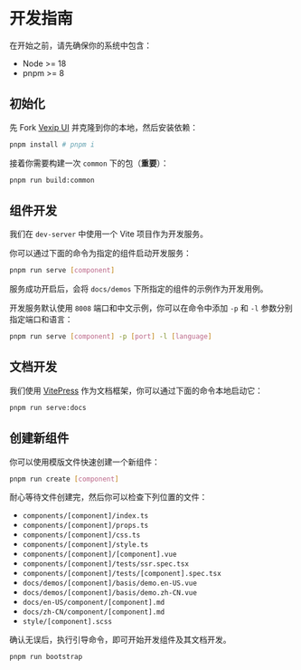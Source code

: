 # 开发指南

在开始之前，请先确保你的系统中包含：

- Node >= 18
- pnpm >= 8

## 初始化

先 Fork [Vexip UI](https://github.com/vexip-ui/vexip-ui) 并克隆到你的本地，然后安装依赖：

```sh
pnpm install # pnpm i
```

接着你需要构建一次 `common` 下的包（**重要**）：

```sh
pnpm run build:common
```

## 组件开发

我们在 `dev-server` 中使用一个 Vite 项目作为开发服务。

你可以通过下面的命令为指定的组件启动开发服务：

```sh
pnpm run serve [component]
```

服务成功开启后，会将 `docs/demos` 下所指定的组件的示例作为开发用例。

开发服务默认使用 `8008` 端口和中文示例，你可以在命令中添加 `-p` 和 `-l` 参数分别指定端口和语言：

```sh
pnpm run serve [component] -p [port] -l [language]
```

## 文档开发

我们使用 [VitePress](https://vitepress.dev/) 作为文档框架，你可以通过下面的命令本地启动它：

```sh
pnpm run serve:docs
```

## 创建新组件

你可以使用模版文件快速创建一个新组件：

```sh
pnpm run create [component]
```

耐心等待文件创建完，然后你可以检查下列位置的文件：

- `components/[component]/index.ts`
- `components/[component]/props.ts`
- `components/[component]/css.ts`
- `components/[component]/style.ts`
- `components/[component]/[component].vue`
- `components/[component]/tests/ssr.spec.tsx`
- `components/[component]/tests/[component].spec.tsx`
- `docs/demos/[component]/basis/demo.en-US.vue`
- `docs/demos/[component]/basis/demo.zh-CN.vue`
- `docs/en-US/component/[component].md`
- `docs/zh-CN/component/[component].md`
- `style/[component].scss`

确认无误后，执行引导命令，即可开始开发组件及其文档开发。

```sh
pnpm run bootstrap
```
